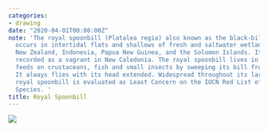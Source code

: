 ```yaml
---
categories:
- drawing
date: "2020-04-01T00:00:00Z"
note: 'The royal spoonbill (Platalea regia) also known as the black-billed spoonbill,
  occurs in intertidal flats and shallows of fresh and saltwater wetlands in Australia,
  New Zealand, Indonesia, Papua New Guinea, and the Solomon Islands. It has also been
  recorded as a vagrant in New Caledonia. The royal spoonbill lives in wetlands and
  feeds on crustaceans, fish and small insects by sweeping its bill from side to side.
  It always flies with its head extended. Widespread throughout its large range, the
  royal spoonbill is evaluated as Least Concern on the IUCN Red List of Threatened
  Species. '
title: Royal Spoonbill
---
```


<img src="/assets/pages/art/images/images/royal-spoonbill.png">
